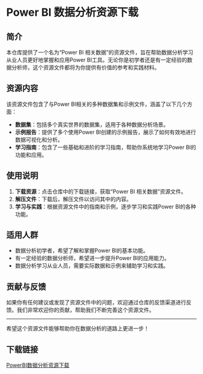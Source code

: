 # Power BI 数据分析资源下载

## 简介

本仓库提供了一个名为“Power BI 相关数据”的资源文件，旨在帮助数据分析学习从业人员更好地掌握和应用Power BI工具。无论你是初学者还是有一定经验的数据分析师，这个资源文件都将为你提供有价值的参考和实践材料。

## 资源内容

该资源文件包含了与Power BI相关的多种数据集和示例文件，涵盖了以下几个方面：

- **数据集**：包括多个真实世界的数据集，适用于各种数据分析场景。
- **示例报告**：提供了多个使用Power BI创建的示例报告，展示了如何有效地进行数据可视化和分析。
- **学习指南**：包含了一些基础和进阶的学习指南，帮助你系统地学习Power BI的功能和应用。

## 使用说明

1. **下载资源**：点击仓库中的下载链接，获取“Power BI 相关数据”资源文件。
2. **解压文件**：下载后，解压文件以访问其中的内容。
3. **学习与实践**：根据资源文件中的指南和示例，逐步学习和实践Power BI的各种功能。

## 适用人群

- 数据分析初学者，希望了解和掌握Power BI的基本功能。
- 有一定经验的数据分析师，希望进一步提升Power BI的应用能力。
- 数据分析学习从业人员，需要实际数据和示例来辅助学习和实践。

## 贡献与反馈

如果你有任何建议或发现了资源文件中的问题，欢迎通过仓库的反馈渠道进行反馈。我们非常欢迎你的贡献，帮助我们不断完善这个资源文件。

---

希望这个资源文件能够帮助你在数据分析的道路上更进一步！

## 下载链接

[PowerBI数据分析资源下载](https://pan.quark.cn/s/da03a47f8e54)